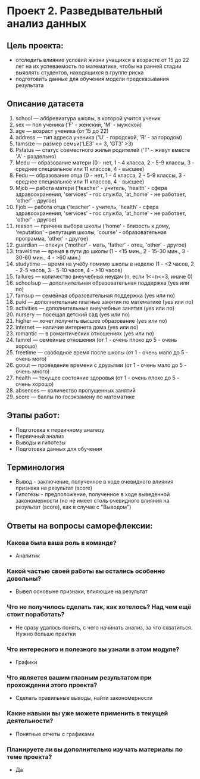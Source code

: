 # Проект 2. Разведывательный анализ данных

## Цель проекта:
- отследить влияние условий жизни учащихся в возрасте от 15 до 22 лет на их успеваемость по математике, чтобы на ранней стадии выявлять студентов, находящихся в группе риска
- подготовить данные для обучения модели предсказывания результата

## Описание датасета
<ol>
<li>school — аббревиатура школы, в которой учится ученик</li>

<li>sex — пол ученика ('F' - женский, 'M' - мужской)</li>

<li>age — возраст ученика (от 15 до 22)</li>

<li>address — тип адреса ученика ('U' - городской, 'R' - за городом)</li>

<li>famsize — размер семьи('LE3' <= 3, 'GT3' >3)</li>

<li>Pstatus — статус совместного жилья родителей ('T' - живут вместе 'A' - раздельно)</li>

<li>Medu — образование матери (0 - нет, 1 - 4 класса, 2 - 5-9 классы, 3 - среднее специальное или 11 классов, 4 - высшее)</li>

<li>Fedu — образование отца (0 - нет, 1 - 4 класса, 2 - 5-9 классы, 3 - среднее специальное или 11 классов, 4 - высшее)</li>

<li>Mjob — работа матери ('teacher' - учитель, 'health' - сфера здравоохранения, 'services' - гос служба, 'at_home' - не работает, 'other' - другое)</li>

<li>Fjob — работа отца ('teacher' - учитель, 'health' - сфера здравоохранения, 'services' - гос служба, 'at_home' - не работает, 'other' - другое)</li>

<li>reason — причина выбора школы ('home' - близость к дому, 'reputation' - репутация школы, 'course' - образовательная программа, 'other' - другое)</li>

<li>guardian — опекун ('mother' - мать, 'father' - отец, 'other' - другое)</li>

<li>traveltime — время в пути до школы (1 - <15 мин., 2 - 15-30 мин., 3 - 30-60 мин., 4 - >60 мин.)</li>

<li>studytime — время на учёбу помимо школы в неделю (1 - <2 часов, 2 - 2-5 часов, 3 - 5-10 часов, 4 - >10 часов)</li>

<li>failures — количество внеучебных неудач (n, если 1<=n<=3, иначе 0)</li>

<li>schoolsup — дополнительная образовательная поддержка (yes или no)</li>

<li>famsup — семейная образовательная поддержка (yes или no)</li>

<li>paid — дополнительные платные занятия по математике (yes или no)</li>

<li>activities — дополнительные внеучебные занятия (yes или no)</li>

<li>nursery — посещал детский сад (yes или no)</li>

<li>higher — хочет получить высшее образование (yes или no)</li>

<li>internet — наличие интернета дома (yes или no)</li>

<li>romantic — в романтических отношениях (yes или no)</li>

<li>famrel — семейные отношения (от 1 - очень плохо до 5 - очень хорошо)</li>

<li>freetime — свободное время после школы (от 1 - очень мало до 5 - очень мого)</li>

<li>goout — проведение времени с друзьями (от 1 - очень мало до 5 - очень много)</li>

<li>health — текущее состояние здоровья (от 1 - очень плохо до 5 - очень хорошо)</li>

<li>absences — количество пропущенных занятий</li>

<li>score — баллы по госэкзамену по математике</li>
</ol>

## Этапы работ:
- Подготовка к первичному анализу
- Первичный анализ
- Выводы и гипотезы
- Подготовка данных для обучения

## Терминология
- Вывод - заключение, полученное в ходе очевидного влияния признака на результат (score)
- Гипотезы - предположение, полученное в ходе выведенной закономерности (но не имеет столь очевидного влияния на результат (score), как в случае с "Выводом")

## Ответы на вопросы саморефлексии:
### Какова была ваша роль в команде?
- Аналитик
### Какой частью своей работы вы остались особенно довольны?
- Вывел основыне признаки, влияющие на результат
### Что не получилось сделать так, как хотелось? Над чем ещё стоит поработать?
- Не сразу удалось понять, с чего начинать анализ, за что схватиться. Нужно больше практки
### Что интересного и полезного вы узнали в этом модуле?
- Графики
### Что является вашим главным результатом при прохождении этого проекта?
- Сделать правильные выводы, найти закономерности
### Какие навыки вы уже можете применить в текущей деятельности?
- Понятные отчеты с графиками
### Планируете ли вы дополнительно изучать материалы по теме проекта?
- Да
